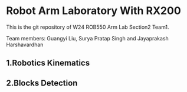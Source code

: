 # Robot Arm Laboratory With RX200



This is the git repository of W24 ROB550 Arm Lab Section2 Team1.

Team members: Guangyi Liu, Surya Pratap Singh and Jayaprakash Harshavardhan

## 1.Robotics Kinematics

## 2.Blocks Detection
